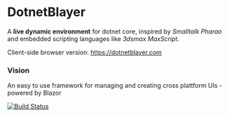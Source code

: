 # DotnetBlayer
A **live dynamic environment** for dotnet core, inspired by _Smalltalk Pharao_ and embedded scripting languages like _3dsmax MaxScript_.

Client-side browser version:
https://dotnetblayer.com

### Vision
An easy to use framework for managing and creating cross plattform UIs  - powered by Blazor


[![Build Status](https://detachmode.visualstudio.com/github-detachmode/_apis/build/status/detachmode.DotnetBlayer?branchName=master)](https://detachmode.visualstudio.com/github-detachmode/_build/latest?definitionId=2&branchName=master)

